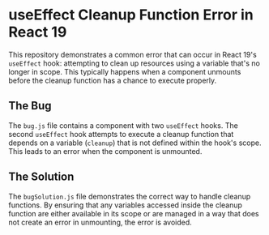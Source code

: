 # useEffect Cleanup Function Error in React 19

This repository demonstrates a common error that can occur in React 19's `useEffect` hook: attempting to clean up resources using a variable that's no longer in scope.  This typically happens when a component unmounts before the cleanup function has a chance to execute properly.

## The Bug
The `bug.js` file contains a component with two `useEffect` hooks. The second `useEffect` hook attempts to execute a cleanup function that depends on a variable (`cleanup`) that is not defined within the hook's scope. This leads to an error when the component is unmounted.

## The Solution
The `bugSolution.js` file demonstrates the correct way to handle cleanup functions. By ensuring that any variables accessed inside the cleanup function are either available in its scope or are managed in a way that does not create an error in unmounting, the error is avoided.